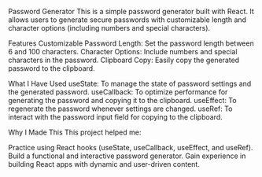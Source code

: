 Password Generator
This is a simple password generator built with React. It allows users to generate secure passwords with customizable length and character options (including numbers and special characters).

Features
Customizable Password Length: Set the password length between 6 and 100 characters.
Character Options: Include numbers and special characters in the password.
Clipboard Copy: Easily copy the generated password to the clipboard.


What I Have Used
useState: To manage the state of password settings and the generated password.
useCallback: To optimize performance for generating the password and copying it to the clipboard.
useEffect: To regenerate the password whenever settings are changed.
useRef: To interact with the password input field for copying to the clipboard.


Why I Made This
This project helped me:

Practice using React hooks (useState, useCallback, useEffect, and useRef).
Build a functional and interactive password generator.
Gain experience in building React apps with dynamic and user-driven content.